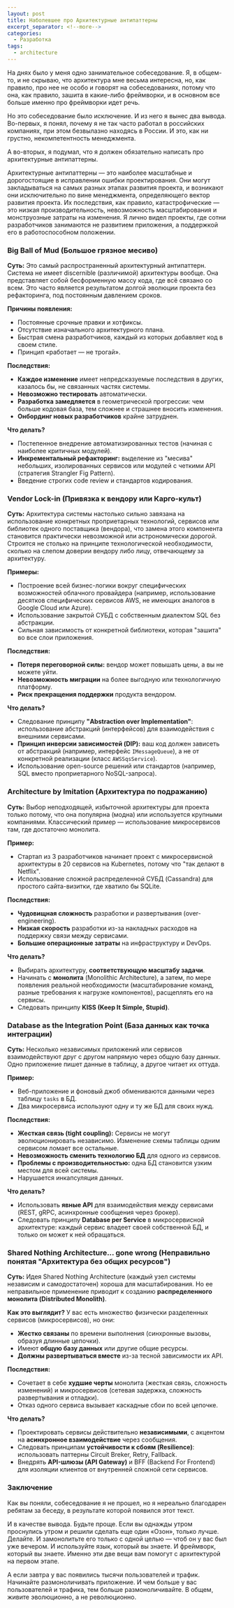 ```yaml
---
layout: post
title: Наболевшее про Архитектурные антипаттерны
excerpt_separator: <!--more-->
categories:
  - Разработка
tags:
  - architecture
---
```


На днях было у меня одно занимательное собеседование. Я, в общем-то, и не скрываю, что архитектура мне весьма интересна, но, как правило, про нее не особо и говорят на собеседованиях, потому что она, как правило, зашита в какие-либо фреймворки, и в основном все больше именно про фреймворки идет речь.

Но это собеседование было исключение. И из него я вынес два вывода. Во-первых, я понял, почему я не так часто работал в российских компаниях, при этом безвылазно находясь в России. И это, как ни грустно, некомпетентность менеджмента. 

А во-вторых, я подумал, что я должен обязательно написать про архитектурные антипаттерны.

Архитектурные антипаттерны — это наиболее масштабные и дорогостоящие в исправлении ошибки проектирования. Они могут закладываться на самых разных этапах развития проекта, и возникают они исключительно по вине менеджмента, определяющего вектор развития проекта. Их последствия, как правило, катастрофические — это низкая производительность, невозможность масштабирования и монструозные затраты на изменения. Я лично видел проекты, где сотни разработчиков занимаются не развитием приложения, а поддержкой его в работоспособном положении.

### Big Ball of Mud (Большое грязное месиво)

**Суть:** Это самый распространенный архитектурный антипаттерн. Система не имеет discernible (различимой) архитектуры вообще. Она представляет собой бесформенную массу кода, где всё связано со всем. Это часто является результатом долгой эволюции проекта без рефакторинга, под постоянным давлением сроков.

**Причины появления:**
*   Постоянные срочные правки и хотфиксы.
*   Отсутствие изначального архитектурного плана.
*   Быстрая смена разработчиков, каждый из которых добавляет код в своем стиле.
*   Принцип «работает — не трогай».

**Последствия:**
*   **Каждое изменение** имеет непредсказуемые последствия в других, казалось бы, не связанных частях системы.
*   **Невозможно тестировать** автоматически.
*   **Разработка замедляется** в геометрической прогрессии: чем больше кодовая база, тем сложнее и страшнее вносить изменения.
*   **Онбординг новых разработчиков** крайне затруднен.

**Что делать?**
*   Постепенное внедрение автоматизированных тестов (начиная с наиболее критичных модулей).
*   **Инкрементальный рефакторинг:** выделение из "месива" небольших, изолированных сервисов или модулей с четкими API (стратегия Strangler Fig Pattern).
*   Введение строгих code review и стандартов кодирования.


### Vendor Lock-in (Привязка к вендору или Карго-культ)

**Суть:** Архитектура системы настолько сильно завязана на использование конкретных проприетарных технологий, сервисов или библиотек одного поставщика (вендора), что замена этого компонента становится практически невозможной или астрономически дорогой. Строится не столько на принципе технологической необходимости, сколько на слепом доверии вендору либо лицу, отвечающему за архитектуру.

**Примеры:**
*   Построение всей бизнес-логики вокруг специфических возможностей облачного провайдера (например, использование десятков специфических сервисов AWS, не имеющих аналогов в Google Cloud или Azure).
*   Использование закрытой СУБД с собственным диалектом SQL без абстракции.
*   Сильная зависимость от конкретной библиотеки, которая "зашита" во все слои приложения.

**Последствия:**
*   **Потеря переговорной силы:** вендор может повышать цены, а вы не можете уйти.
*   **Невозможность миграции** на более выгодную или технологичную платформу.
*   **Риск прекращения поддержки** продукта вендором.

**Что делать?**
*   Следование принципу **"Abstraction over Implementation"**: использование абстракций (интерфейсов) для взаимодействия с внешними сервисами.
*   **Принцип инверсии зависимостей (DIP):** ваш код должен зависеть от абстракций (например, интерфейс `IMessageQueue`), а не от конкретной реализации (класс `AWSSqsService`).
*   Использование open-source решений или стандартов (например, SQL вместо проприетарного NoSQL-запроса).


### Architecture by Imitation (Архитектура по подражанию)

**Суть:** Выбор неподходящей, избыточной архитектуры для проекта только потому, что она популярна (модна) или используется крупными компаниями. Классический пример — использование микросервисов там, где достаточно монолита.

**Пример:**
*   Стартап из 3 разработчиков начинает проект с микросервисной архитектуры в 20 сервисов на Kubernetes, потому что "так делают в Netflix".
*   Использование сложной распределенной СУБД (Cassandra) для простого сайта-визитки, где хватило бы SQLite.

**Последствия:**
*   **Чудовищная сложность** разработки и развертывания (over-engineering).
*   **Низкая скорость** разработки из-за накладных расходов на поддержку связи между сервисами.
*   **Большие операционные затраты** на инфраструктуру и DevOps.

**Что делать?**
*   Выбирать архитектуру, **соответствующую масштабу задачи**.
*   Начинать с **монолита** (Monolithic Architecture), а затем, по мере появления реальной необходимости (масштабирование команд, разные требования к нагрузке компонентов), расщеплять его на сервисы.
*   Следовать принципу **KISS (Keep It Simple, Stupid)**.


### Database as the Integration Point (База данных как точка интеграции)

**Суть:** Несколько независимых приложений или сервисов взаимодействуют друг с другом напрямую через общую базу данных. Одно приложение пишет данные в таблицу, а другое читает их оттуда.

**Пример:**
*   Веб-приложение и фоновый джоб обмениваются данными через таблицу `tasks` в БД.
*   Два микросервиса используют одну и ту же БД для своих нужд.

**Последствия:**
*   **Жесткая связь (tight coupling):** Сервисы не могут эволюционировать независимо. Изменение схемы таблицы одним сервисом ломает все остальные.
*   **Невозможность сменить технологию БД** для одного из сервисов.
*   **Проблемы с производительностью:** одна БД становится узким местом для всей системы.
*   Нарушается инкапсуляция данных.

**Что делать?**
*   Использовать **явные API** для взаимодействия между сервисами (REST, gRPC, асинхронные сообщения через брокер).
*   Следовать принципу **Database per Service** в микросервисной архитектуре: каждый сервис владеет своей собственной БД, и только он может к ней обращаться.


### Shared Nothing Architecture... gone wrong (Неправильно понятая "Архитектура без общих ресурсов")

**Суть:** Идея Shared Nothing Architecture (каждый узел системы независим и самодостаточен) хороша для масштабирования. Но ее неправильное применение приводит к созданию **распределенного монолита (Distributed Monolith)**.

**Как это выглядит?**
У вас есть множество физически разделенных сервисов (микросервисов), но они:
*   **Жестко связаны** по времени выполнения (синхронные вызовы, образуя длинные цепочки).
*   Имеют **общую базу данных** или другие общие ресурсы.
*   **Должны развертываться вместе** из-за тесной зависимости их API.

**Последствия:**
*   Сочетает в себе **худшие черты** монолита (жесткая связь, сложность изменений) и микросервисов (сетевая задержка, сложность развертывания и отладки).
*   Отказ одного сервиса вызывает каскадные сбои по всей цепочке.

**Что делать?**
*   Проектировать сервисы действительно **независимыми**, с акцентом на **асинхронное взаимодействие** через сообщения.
*   Следовать принципам **устойчивости к сбоям (Resilience)**: использовать паттерны Circuit Breker, Retry, Fallback.
*   Внедрять **API-шлюзы (API Gateway)** и BFF (Backend For Frontend) для изоляции клиентов от внутренней сложной сети сервисов.

### Заключение

Как вы поняли, собеседование я не прошел, но я нереально благодарен ребятам за беседу, в результате которой появился этот текст.

И в качестве вывода. Будьте проще. Если вы однажды утром проснулись утром и решили сделать еще один «Озон», только лучше. Делайте. И замонолитьте его только с одной целью — чтоб он у вас был уже вечером. И используйте язык, который вы знаете. И фреймворк, который вы знаете. Именно эти две вещи вам помогут с архитектурой на первом этапе.

А если завтра у вас появились тысячи пользователей и трафик. Начинайте размоноличивать приложение. И чем больше у вас пользователей и трафика, тем больше размоноличивайте. В общем, живите эволюционно, а не революционно.